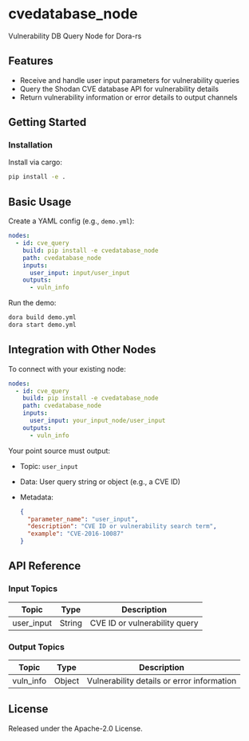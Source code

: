 # cvedatabase_node

Vulnerability DB Query Node for Dora-rs

## Features
- Receive and handle user input parameters for vulnerability queries
- Query the Shodan CVE database API for vulnerability details
- Return vulnerability information or error details to output channels

## Getting Started

### Installation
Install via cargo:
```bash
pip install -e .
```

## Basic Usage

Create a YAML config (e.g., `demo.yml`):

```yaml
nodes:
  - id: cve_query
    build: pip install -e cvedatabase_node
    path: cvedatabase_node
    inputs:
      user_input: input/user_input
    outputs:
      - vuln_info
```

Run the demo:

```bash
dora build demo.yml
dora start demo.yml
```


## Integration with Other Nodes

To connect with your existing node:

```yaml
nodes:
  - id: cve_query
    build: pip install -e cvedatabase_node
    path: cvedatabase_node
    inputs:
      user_input: your_input_node/user_input
    outputs:
      - vuln_info
```

Your point source must output:

* Topic: `user_input`
* Data: User query string or object (e.g., a CVE ID)
* Metadata:

  ```json
  {
    "parameter_name": "user_input",
    "description": "CVE ID or vulnerability search term",
    "example": "CVE-2016-10087"
  }
  ```

## API Reference

### Input Topics

| Topic       | Type     | Description                       |
| ----------- | -------- | --------------------------------- |
| user_input  | String   | CVE ID or vulnerability query     |

### Output Topics

| Topic      | Type      | Description                               |
| ---------- | --------- | ----------------------------------------- |
| vuln_info  | Object    | Vulnerability details or error information |


## License

Released under the Apache-2.0 License.
